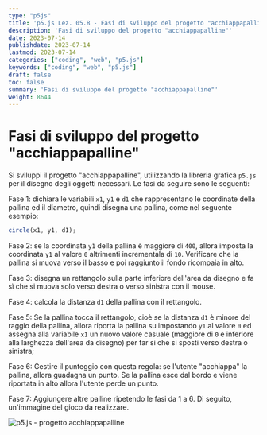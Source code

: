 ```yaml
---
type: "p5js"
title: 'p5.js Lez. 05.8 - Fasi di sviluppo del progetto "acchiappapalline"'
description: 'Fasi di sviluppo del progetto "acchiappapalline"'
date: 2023-07-14
publishdate: 2023-07-14
lastmod: 2023-07-14
categories: ["coding", "web", "p5.js"]
keywords: ["coding", "web", "p5.js"]
draft: false
toc: false
summary: 'Fasi di sviluppo del progetto "acchiappapalline"'
weight: 8644
---
```


# Fasi di sviluppo del progetto "acchiappapalline"

Si sviluppi il progetto "acchiappapalline", utilizzando la libreria grafica ``p5.js`` per il disegno degli oggetti necessari. Le fasi da seguire sono le seguenti:

Fase 1: dichiara le variabili ``x1``, ``y1`` e ``d1`` che rappresentano le coordinate della pallina ed il diametro, quindi disegna una pallina, come nel seguente esempio:

```javascript
circle(x1, y1, d1);
```

Fase 2: se la coordinata ``y1`` della pallina è maggiore di ``400``, allora imposta la coordinata ``y1`` al valore ``0`` altrimenti incrementala di ``10``. Verificare che la pallina si muova verso il basso e poi raggiunto il fondo ricompaia in alto.

Fase 3: disegna un rettangolo sulla parte inferiore dell'area da disegno e fa sì che si muova solo verso destra o verso sinistra con il mouse.

Fase 4: calcola la distanza ``d1`` della pallina con il rettangolo.

Fase 5: Se la pallina tocca il rettangolo, cioè se la distanza ``d1`` è minore del raggio della pallina, allora riporta la pallina su impostando ``y1`` al valore ``0`` ed assegna alla variabile ``x1`` un nuovo valore casuale (maggiore di ``0`` e inferiore alla larghezza dell'area da disegno) per far si che si sposti verso destra o sinistra;

Fase 6: Gestire il punteggio con questa regola: se l'utente "acchiappa" la pallina, allora guadagna un punto. Se la pallina esce dal bordo e viene riportata in alto allora l'utente perde un punto.

Fase 7: Aggiungere altre palline ripetendo le fasi da 1 a 6.
Di seguito, un'immagine del gioco da realizzare.

![p5.js - progetto acchiappapalline](/static/coding/web/p5js/colors_and_styles_exe_acchiappapalline_01.png "p5.js - progetto acchiappapalline")
